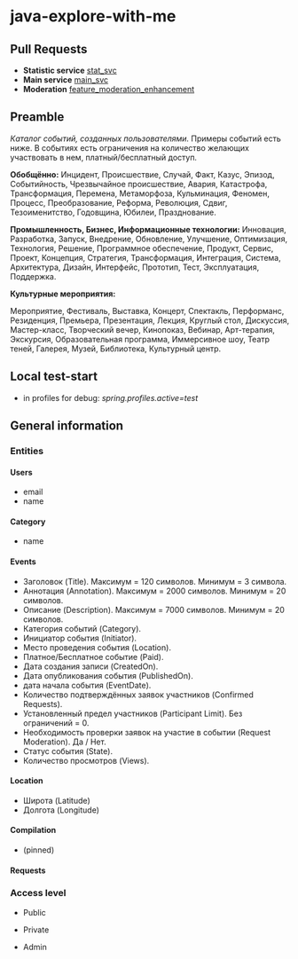 # java-explore-with-me
## Pull Requests

- **Statistic service**
  [stat_svc](https://github.com/ilya-noize/java-explore-with-me/pull/1)
- **Main service**
  [main_svc](https://github.com/ilya-noize/java-explore-with-me/pull/2)
- **Moderation**
  [feature_moderation_enhancement](https://github.com/ilya-noize/java-explore-with-me/pull/4)

## Preamble
*Каталог событий, созданных пользователями.* Примеры событий есть ниже.
В событиях есть ограничения на количество желающих участвовать в нем,
платный/бесплатный доступ.

**Обобщённо:** Инцидент, Происшествие, Случай, Факт, Казус, Эпизод,
Событийность, Чрезвычайное происшествие, Авария, Катастрофа,
Трансформация, Перемена, Метаморфоза, Кульминация, Феномен, Процесс,
Преобразование, Реформа, Революция, Сдвиг, Тезоименитство, Годовщина,
Юбилеи, Празднование.

**Промышленность, Бизнес, Информационные технологии:** Инновация,
Разработка, Запуск, Внедрение, Обновление, Улучшение, Оптимизация,
Технология, Решение, Программное обеспечение, Продукт, Сервис, Проект,
Концепция, Стратегия, Трансформация, Интеграция, Система, Архитектура,
Дизайн, Интерфейс, Прототип, Тест, Эксплуатация, Поддержка.

**Культурные мероприятия:**

Мероприятие, Фестиваль, Выставка, Концерт, Спектакль, Перформанс,
Резиденция, Премьера, Презентация, Лекция, Круглый стол, Дискуссия,
Мастер-класс, Творческий вечер, Кинопоказ, Вебинар, Арт-терапия,
Экскурсия, Образовательная программа, Иммерсивное шоу, Театр теней,
Галерея, Музей, Библиотека, Культурный центр.

## Local test-start
- in profiles for debug: *spring.profiles.active=test*

## General information

### Entities

#### Users
- email
- name

#### Category
- name

#### Events
- Заголовок (Title). Максимум = 120 символов. Минимум = 3 символа.
- Аннотация (Annotation). Максимум = 2000 символов. Минимум = 20
  символов.
- Описание (Description). Максимум = 7000 символов. Минимум = 20
  символов.
- Категория событий (Category).
- Инициатор события (Initiator).
- Место проведения события (Location).
- Платное/Бесплатное событие (Paid).
- Дата создания записи (CreatedOn).
- Дата опубликования события (PublishedOn).
- дата начала события (EventDate).
- Количество подтверждённых заявок участников (Confirmed Requests).
- Установленный предел участников (Participant Limit). Без ограничений = 0.
- Необходимость проверки заявок на участие в событии (Request
  Moderation). Да / Нет.
- Статус события (State).
- Количество просмотров (Views).

#### Location

- Широта (Latitude)
- Долгота (Longitude)

#### Compilation

- (pinned)

#### Requests


### Access level

- Public

- Private

- Admin
